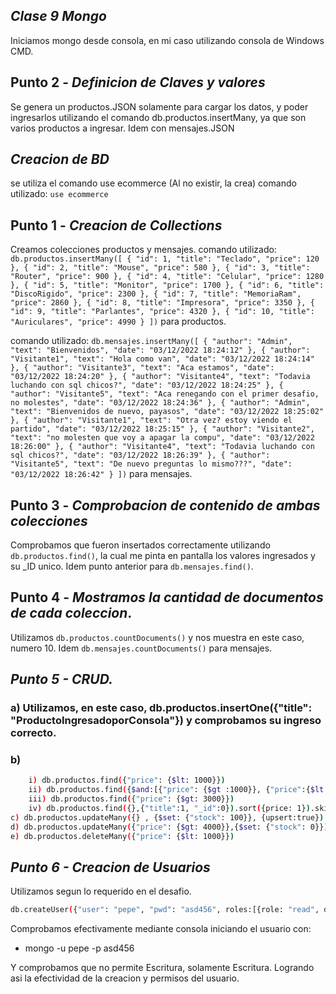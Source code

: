 ## _Clase 9 Mongo_

Iniciamos mongo desde consola, en mi caso utilizando consola de Windows CMD.

## Punto 2 - _Definicion de Claves y valores_
Se genera un productos.JSON solamente para cargar los datos, y poder ingresarlos utilizando el comando db.productos.insertMany, ya que son varios productos a ingresar. Idem con mensajes.JSON

## _Creacion de BD_
se utiliza el comando use ecommerce (Al no existir, la crea)
comando utilizado: `use ecommerce`

## Punto 1 - _Creacion de Collections_
Creamos colecciones productos y mensajes. 
comando utilizado: `db.productos.insertMany([ {
        "id": 1,
        "title": "Teclado",
        "price": 120
    },
    {
        "id": 2,
        "title": "Mouse",
        "price": 580
    },
    {
        "id": 3,
        "title": "Router",
        "price": 900
    },
    {
        "id": 4,
        "title": "Celular",
        "price": 1280
    },
    {
        "id": 5,
        "title": "Monitor",
        "price": 1700
    },
    {
        "id": 6,
        "title": "DiscoRigido",
        "price": 2300
    },
    {
        "id": 7,
        "title": "MemoriaRam",
        "price": 2860
    },
    {
        "id": 8,
        "title": "Impresora",
        "price": 3350
    },
    {
        "id": 9,
        "title": "Parlantes",
        "price": 4320
    },
    {
        "id": 10,
        "title": "Auriculares",
        "price": 4990
    } ])` para productos.

comando utilizado: `db.mensajes.insertMany([ {
		"author": "Admin",
		"text": "Bienvenidos",
		"date": "03/12/2022 18:24:12"
	},
    {
		"author": "Visitante1",
		"text": "Hola como van",
		"date": "03/12/2022 18:24:14"
	},
    {
		"author": "Visitante3",
		"text": "Aca estamos",
		"date": "03/12/2022 18:24:20"
	},
    {
		"author": "Visitante4",
		"text": "Todavia luchando con sql chicos?",
		"date": "03/12/2022 18:24:25"
	},
    {
		"author": "Visitante5",
		"text": "Aca renegando con el primer desafio, no molestes",
		"date": "03/12/2022 18:24:36"
	},
	{
		"author": "Admin",
		"text": "Bienvenidos de nuevo, payasos",
		"date": "03/12/2022 18:25:02"
	},
    {
		"author": "Visitante1",
		"text": "Otra vez? estoy viendo el partido",
		"date": "03/12/2022 18:25:15"
	},
    {
		"author": "Visitante2",
		"text": "no molesten que voy a apagar la compu",
		"date": "03/12/2022 18:26:00"
	},
    {
		"author": "Visitante4",
		"text": "Todavia luchando con sql chicos?",
		"date": "03/12/2022 18:26:39"
	},
    {
		"author": "Visitante5",
		"text": "De nuevo preguntas lo mismo???",
		"date": "03/12/2022 18:26:42"
	} ])` para mensajes.

## Punto 3 - _Comprobacion de contenido de ambas colecciones_
Comprobamos que fueron insertados correctamente utilizando `db.productos.find()`, la cual me pinta en pantalla los valores ingresados y su _ID unico.
Idem punto anterior para `db.mensajes.find()`.

## Punto 4 - _Mostramos la cantidad de documentos de cada coleccion_.
Utilizamos `db.productos.countDocuments()` y nos muestra en este caso, numero 10.
Idem `db.mensajes.countDocuments()` para mensajes.

## _Punto 5 - CRUD._
### a) Utilizamos, en este caso, db.productos.insertOne({"title": "ProductoIngresadoporConsola"}) y comprobamos su ingreso correcto.
### b)
```sh
    i) db.productos.find({"price": {$lt: 1000}})
    ii) db.productos.find({$and:[{"price": {$gt :1000}}, {"price":{$lt: 3000}}])
    iii) db.productos.find({"price": {$gt: 3000}})
    iv) db.productos.find({},{"title":1, "_id":0}).sort({price: 1}).skip(2).limit(1)    
c) db.productos.updateMany({} , {$set: {"stock": 100}}, {upsert:true})
d) db.productos.updateMany({"price": {$gt: 4000}},{$set: {"stock": 0}})
e) db.productos.deleteMany({"price": {$lt: 1000}})
```


## _Punto 6 - Creacion de Usuarios_
Utilizamos segun lo requerido en el desafio.

```sh
db.createUser({"user": "pepe", "pwd": "asd456", roles:[{role: "read", db: "ecommerce"}]})
```

Comprobamos efectivamente mediante consola iniciando el usuario con:
- mongo -u pepe -p asd456

Y comprobamos que no permite Escritura, solamente Escritura. Logrando asi la efectividad de la creacion y permisos del usuario.


